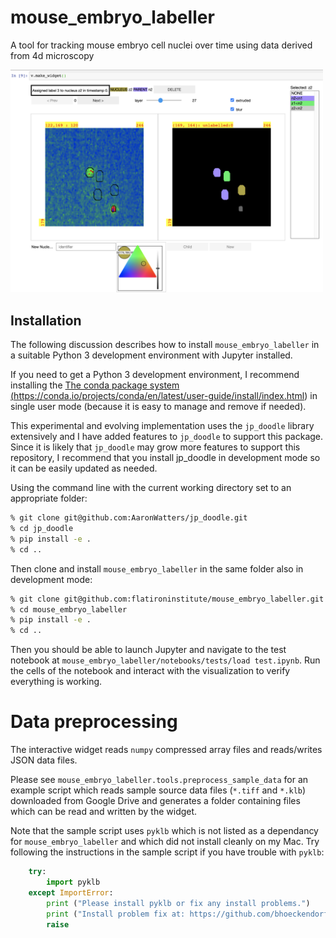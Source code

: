 # mouse_embryo_labeller


A tool for tracking mouse embryo cell nuclei over time using data derived from 4d microscopy

<img src="nuclei.png" width="500"/>

## Installation

The following discussion describes how to install `mouse_embryo_labeller`
in a suitable Python 3 development environment with Jupyter installed.

If you need to get a Python
3 development environment, I recommend installing the
<a href="https://conda.io/projects/conda/en/latest/user-guide/install/index.html">The conda package system
(https://conda.io/projects/conda/en/latest/user-guide/install/index.html)
</a>
in single user mode (because it is easy to manage and remove if needed).

This experimental and evolving implementation uses the `jp_doodle` library extensively
and I have added features to `jp_doodle` to support this package.
Since it is likely that `jp_doodle` may grow more features to support
this repository, I recommend that you install jp_doodle in development mode
so it can be easily updated as needed.

Using the command line with the current working directory set to an appropriate folder:

```bash
% git clone git@github.com:AaronWatters/jp_doodle.git
% cd jp_doodle
% pip install -e .
% cd ..
```

Then clone and install `mouse_embryo_labeller` in the same folder also in development mode:

```bash
% git clone git@github.com:flatironinstitute/mouse_embryo_labeller.git
% cd mouse_embryo_labeller
% pip install -e .
% cd ..
```

Then you should be able to launch Jupyter and navigate to the test notebook
at `mouse_embryo_labeller/notebooks/tests/load test.ipynb`.  Run the cells of the notebook
and interact with the visualization to verify everything is working.

# Data preprocessing

The interactive widget reads `numpy` compressed array files and reads/writes JSON data files.

Please see `mouse_embryo_labeller.tools.preprocess_sample_data` for an example script
which reads sample source data files (`*.tiff` and `*.klb`)
downloaded from Google Drive and generates a folder containing
files which can be read and written by the widget.

Note that the sample script uses `pyklb` which is not listed as a dependancy for
`mouse_embryo_labeller` and which did not install cleanly on my Mac.
Try following the instructions in the sample script if you have trouble with `pyklb`:

```Python
    try:
        import pyklb
    except ImportError:
        print ("Please install pyklb or fix any install problems.")
        print ("Install problem fix at: https://github.com/bhoeckendorf/pyklb/issues/3")
        raise
```
